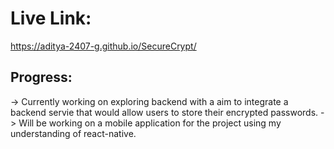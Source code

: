 # Live Link:
https://aditya-2407-g.github.io/SecureCrypt/

## Progress: 

-> Currently working on exploring backend with a aim to integrate a backend servie that would allow users to store their encrypted passwords.
-> Will be working on a mobile application for the project using my understanding of react-native.
